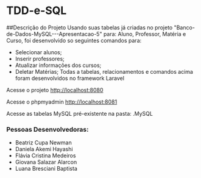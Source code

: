 # TDD-e-SQL

##Descrição do Projeto
Usando suas tabelas já criadas no projeto "Banco-de-Dados-MySQL---Apresentacao-5" para: Aluno, Professor, Matéria e Curso, foi desenvolvido so seguintes comandos para:
- Selecionar alunos;
- Inserir professores;
- Atualizar informações dos cursos;
- Deletar Matérias;
Todas a tabelas, relacionamentos e comandos acima foram desenvolvidos no framework Laravel

Acesse o projeto
[http://localhost:8080](http://localhost:8080)

Acesse o phpmyadmin
[http://localhost:8081](http://localhost:8081)

Acesse as tabelas MySQL pré-existente na pasta: .MySQL

### Pessoas Desenvolvedoras: 
- Beatriz Cupa Newman
- Daniela Akemi Hayashi
- Flávia Cristina Medeiros
- Giovana Salazar Alarcon
- Luana Bresciani Baptista
